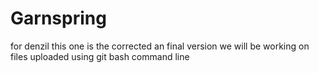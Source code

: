 # Garnspring
for denzil this one is the corrected an final version we will be working on 
files uploaded using git bash command line
